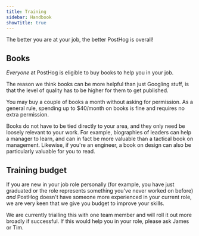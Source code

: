 ```yaml
---
title: Training
sidebar: Handbook
showTitle: true
---
```


The better you are at your job, the better PostHog is overall!

## Books

*Everyone* at PostHog is eligible to buy books to help you in your job.

The reason we think books can be more helpful than just Googling stuff, is that the level of quality has to be higher for them to get published.

You may buy a couple of books a month without asking for permission. As a general rule, spending up to \$40/month on books is fine and requires no extra permission.

Books do not have to be tied directly to your area, and they only need be loosely relevant to your work. For example, biographies of leaders can help a manager to learn, and can in fact be more valuable than a tactical book on management. Likewise, if you're an engineer, a book on design can also be particularly valuable for you to read.

## Training budget

If you are new in your job role personally (for example, you have just graduated or the role represents something you've never worked on before) *and* PostHog doesn't have someone more experienced in your current role, we are very keen that we give you budget to improve your skills.

We are currently trialling this with one team member and will roll it out more broadly if successful. If this would help you in your role, please ask James or Tim. 
